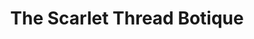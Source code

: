 ---
title: "The Scarlet Thread Botique"
url: /lloydminster/the-scarlet-thread-botique/
shop: Kleidung
---